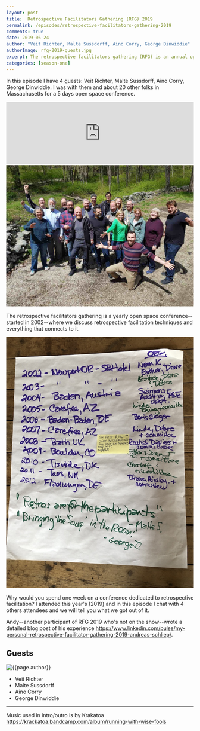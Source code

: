 ```yaml
---
layout: post
title:  Retrospective Facilitators Gathering (RFG) 2019
permalink: /episodes/retrospective-facilitators-gathering-2019
comments: true
date: 2019-06-24
author: "Veit Richter, Malte Sussdorff, Aino Corry, George Dinwiddie"
authorImage: rfg-2019-guests.jpg
excerpt: The retrospective facilitators gathering (RFG) is an annual open space conference--started in 2002--where we discuss retrospective facilitation techniques and everything that connects to it. Why would you spend one week on a conference dedicated to retrospective facilitation? I attended this year's (2019) and in this episode I chat with 4 others attendees and we will tell you what we got out of it.
categories: [season-one]
---
```


In this episode I have 4 guests: Veit Richter, Malte Sussdorff, Aino Corry, George Dinwiddie. I was with them and about 20 other folks in Massachusetts for a 5 days open space conference.

<iframe width="100%" height="166" scrolling="no" frameborder="no" allow="autoplay" src="https://w.soundcloud.com/player/?url=https%3A//api.soundcloud.com/tracks/640986156%3Fsecret_token%3Ds-PuLaw&color=%23ff5500&auto_play=false&hide_related=false&show_comments=true&show_user=true&show_reposts=false&show_teaser=true"></iframe>

<img class="regular" src="/assets/rfg-2019-group-photo.jpg" alt="group photo">

The retrospective facilitators gathering is a yearly open space conference--started in 2002--where we discuss retrospective facilitation techniques and everything that connects to it.

<img class="regular" src="/assets/rfg-2019-history.jpg" alt="Started in 2002 from a Norm Kerth idea">

Why would you spend one week on a conference dedicated to retrospective facilitation? I attended this year's (2019) and in this episode I chat with 4 others attendees and we will tell you what we got out of it.

Andy--another participant of RFG 2019 who's not on the show--wrote a detailed blog post of his experience https://www.linkedin.com/pulse/my-personal-retrospective-facilitator-gathering-2019-andreas-schliep/.

## Guests

<img width="200px" src="/assets/{{page.authorImage}}" alt="{{page.author}}">

* Veit Richter
* Malte Sussdorff
* Aino Corry
* George Dinwiddie

---

Music used in intro/outro is by Krakatoa https://krackatoa.bandcamp.com/album/running-with-wise-fools